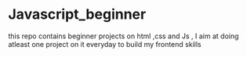 # Javascript_beginner
this repo contains beginner projects on html ,css and Js , I aim at doing atleast one project on it everyday to build my frontend skills